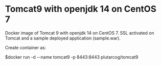 # Tomcat9 with openjdk 14 on CentOS 7
Docker image of Tomcat 9 with openjdk 14 on CentOS 7. SSL activated on  Tomcat and a sample deployed application (sample.war).

Create container as:

$docker run -d --name tomcat9 -p 8443:8443 plutarcog/tomcat9
